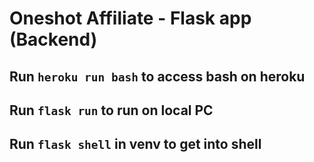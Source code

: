 # Oneshot Affiliate - Flask app (Backend)
## Run `heroku run bash` to access bash on heroku
## Run `flask run` to run on local PC
## Run `flask shell` in venv to get into shell
